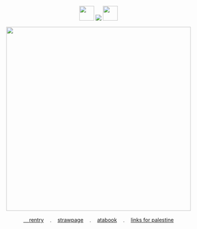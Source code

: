 
<div align="center">
<p align="center"> <img src="https://64.media.tumblr.com/08f1157e4fb62352185b36afec10b822/67f379b253a55304-79/s75x75_c1/2dd301de7828b4fb0d8607ba40db757cc46bd729.gifv" width="40" height="40" /> <img src="https://komarev.com/ghpvc/?username=kyostro&label=🔥&color=b81816&style=plastic&base=40000" /> <img src="https://64.media.tumblr.com/581809eba389f8d2ccce2c57b2eb9b8a/67f379b253a55304-15/s75x75_c1/f4206f7a9cad6744daa64d2f7c4a7afb3c4970be.gifv" width="40" height="40" />
<p align="center">
  <p align="center"> 

<a href= "https://josyuss.tumblr.com/post/688800137651339264/beautiful" />
<img src="https://i.imgur.com/V5PTUp8.png" width="500" height="500" />

 <p align="center"> 


‎ ‎ ‎ ‎ 
 <sup>[rentry](https://rentry.co/kyostro) ‎ ‎‎ ﹒ ‎‎ ‎‎ [strawpage](https://kyodraw.straw.page/) ‎ ‎‎ ﹒ ‎‎ ‎‎ [atabook](https://kyostro.atabook.org/) ‎ ‎‎ ﹒ ‎‎ ‎‎  [links for palestine](https://x.com/l0veol0gy5/status/1788378594806272129)

